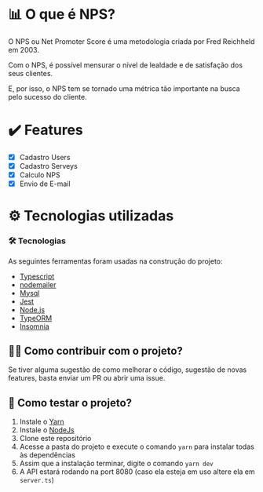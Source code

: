  # :bar_chart:  O que é NPS?
 
 
O NPS ou Net Promoter Score é uma metodologia criada por Fred Reichheld em 2003.

Com o NPS, é possível mensurar o nível de lealdade e de satisfação dos seus clientes.

E, por isso, o NPS tem se tornado uma métrica tão importante na busca pelo sucesso do cliente.


#  :heavy_check_mark: Features

- [x] Cadastro Users
- [x] Cadastro Serveys
- [x] Calculo NPS
- [x] Envio de E-mail  

# ⚙ Tecnologias utilizadas

### 🛠 Tecnologias

As seguintes ferramentas foram usadas na construção do projeto:

- [Typescript](https://www.typescriptlang.org/docs/)
- [nodemailer](https://nodemailer.com/about/)
- [Mysql](https://www.mysql.com/)
- [Jest](https://jestjs.io/docs/getting-started)
- [Node.js](https://nodejs.org/en/)
- [TypeORM](https://typeorm.io/#/)
- [Insomnia](https://insomnia.rest/products/insomnia)


## 💁‍♂️ Como contribuir com o projeto?

Se tiver alguma sugestão de como melhorar o código, sugestão de novas features, basta enviar um PR ou abrir uma issue.

## 📁 Como testar o projeto?

1. Instale o [Yarn](https://yarnpkg.com/)
2. Instale o [NodeJs](https://nodejs.org/en/)
3. Clone este repositório
4. Acesse a pasta do projeto e execute o comando `yarn` para instalar todas às dependências
5. Assim que a instalação terminar, digite o comando `yarn dev`
6. A API estará rodando na port 8080 (caso ela esteja em uso altere ela em `server.ts`)

